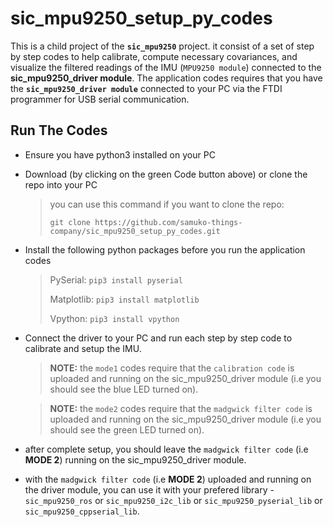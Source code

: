 # sic_mpu9250_setup_py_codes
This is a child project of the **`sic_mpu9250`** project. it consist of a set of step by step codes to help calibrate, compute necessary covariances, and visualize the filtered readings of the IMU (`MPU9250 module`) connected to the **sic_mpu9250_driver module**. The application codes requires that you have the **`sic_mpu9250_driver module`** connected to your PC via the FTDI programmer for USB serial communication.


## Run The Codes
- Ensure you have python3 installed on your PC

- Download (by clicking on the green Code button above) or clone the repo into your PC
	> you can use this command if you want to clone the repo:
  >
	>  ```git clone https://github.com/samuko-things-company/sic_mpu9250_setup_py_codes.git``` 

- Install the following python packages before you run the application codes
	> PySerial:
	> ```pip3 install pyserial``` 
  >
	> Matplotlib:
	>  ```pip3 install matplotlib``` 
  >
  > Vpython:
	>  ```pip3 install vpython``` 

- Connect the driver to your PC and run each step by step code to calibrate and setup the IMU.
  > **NOTE:** the `mode1` codes require that the `calibration code` is uploaded and running on the sic_mpu9250_driver module (i.e you should see the blue LED turned on).

  > **NOTE:** the `mode2` codes require that the `madgwick filter code` is uploaded and running on the sic_mpu9250_driver module (i.e you should see the green LED turned on).

- after complete setup, you should leave the `madgwick filter code` (i.e **MODE 2**) running on the sic_mpu9250_driver module.

- with the `madgwick filter code` (i.e **MODE 2**) uploaded and running on the driver module, you can use it with your prefered library - `sic_mpu9250_ros` or `sic_mpu9250_i2c_lib` or `sic_mpu9250_pyserial_lib` or `sic_mpu9250_cppserial_lib`.
